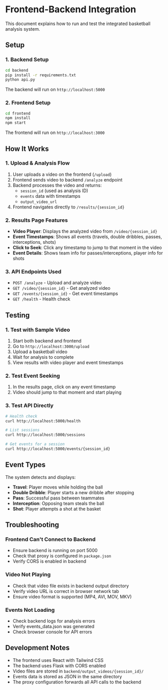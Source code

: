 # Frontend-Backend Integration

This document explains how to run and test the integrated basketball analysis system.

## Setup

### 1. Backend Setup
```bash
cd backend
pip install -r requirements.txt
python api.py
```
The backend will run on `http://localhost:5000`

### 2. Frontend Setup
```bash
cd frontend
npm install
npm start
```
The frontend will run on `http://localhost:3000`

## How It Works

### 1. Upload & Analysis Flow
1. User uploads a video on the frontend (`/upload`)
2. Frontend sends video to backend `/analyze` endpoint
3. Backend processes the video and returns:
   - `session_id` (used as analysis ID)
   - `events` data with timestamps
   - `output_video_url`
4. Frontend navigates directly to `/results/{session_id}`

### 2. Results Page Features
- **Video Player**: Displays the analyzed video from `/video/{session_id}`
- **Event Timestamps**: Shows all events (travels, double dribbles, passes, interceptions, shots)
- **Click to Seek**: Click any timestamp to jump to that moment in the video
- **Event Details**: Shows team info for passes/interceptions, player info for shots

### 3. API Endpoints Used
- `POST /analyze` - Upload and analyze video
- `GET /video/{session_id}` - Get analyzed video
- `GET /events/{session_id}` - Get event timestamps
- `GET /health` - Health check

## Testing

### 1. Test with Sample Video
1. Start both backend and frontend
2. Go to `http://localhost:3000/upload`
3. Upload a basketball video
4. Wait for analysis to complete
5. View results with video player and event timestamps

### 2. Test Event Seeking
1. In the results page, click on any event timestamp
2. Video should jump to that moment and start playing

### 3. Test API Directly
```bash
# Health check
curl http://localhost:5000/health

# List sessions
curl http://localhost:5000/sessions

# Get events for a session
curl http://localhost:5000/events/{session_id}
```

## Event Types

The system detects and displays:
- **Travel**: Player moves while holding the ball
- **Double Dribble**: Player starts a new dribble after stopping
- **Pass**: Successful pass between teammates
- **Interception**: Opposing team steals the ball
- **Shot**: Player attempts a shot at the basket

## Troubleshooting

### Frontend Can't Connect to Backend
- Ensure backend is running on port 5000
- Check that proxy is configured in `package.json`
- Verify CORS is enabled in backend

### Video Not Playing
- Check that video file exists in backend output directory
- Verify video URL is correct in browser network tab
- Ensure video format is supported (MP4, AVI, MOV, MKV)

### Events Not Loading
- Check backend logs for analysis errors
- Verify events_data.json was generated
- Check browser console for API errors

## Development Notes

- The frontend uses React with Tailwind CSS
- The backend uses Flask with CORS enabled
- Video files are stored in `backend/output_videos/{session_id}/`
- Events data is stored as JSON in the same directory
- The proxy configuration forwards all API calls to the backend 